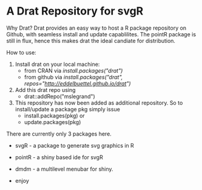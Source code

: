 # A Drat Repository for svgR

Why Drat? Drat provides an easy way to host a R package repository on Github, with seamless install and update capablilites. 
The pointR package is still in flux, hence this makes drat the ideal candiate for distribution.

How to use:
1. Install drat on your local machine:
    + from CRAN via *install.packages("drat")*
    + from github via *install.packages("drat", repos="http://eddelbuettel.github.io/drat")*
2. Add this drat repo  using
    + drat::addRepo("mslegrand")
3. This repository has now been added as additional repository. So to install/update a package pkg simply issue
    + install.packages(pkg) or 
    + update.packages(pkg) 

There are currently only 3 packages here. 

- svgR - a package to generate svg graphics in R
- pointR - a shiny based ide for svgR
- dmdm - a multilevel menubar for shiny. 

- enjoy

